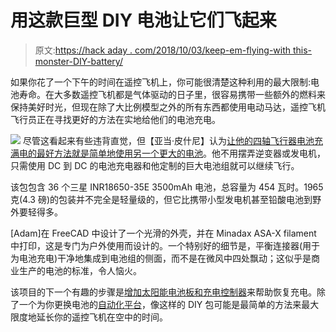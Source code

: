 # 用这款巨型 DIY 电池让它们飞起来

> 原文:[https://hack aday . com/2018/10/03/keep-em-flying-with this-monster-DIY-battery/](https://hackaday.com/2018/10/03/keep-em-flying-with-this-monster-diy-battery/)

如果你花了一个下午的时间在遥控飞机上，你可能很清楚这种利用的最大限制:电池寿命。在大多数遥控飞机都是气体驱动的日子里，很容易携带一些额外的燃料来保持美好时光，但现在除了大比例模型之外的所有东西都使用电动马达，遥控飞机飞行员正在寻找更好的方法在实地给他们的电池充电。

[![](../Images/575cc35352230b90bb767897cc4f1f07.png)](https://hackaday.com/wp-content/uploads/2018/10/bigbatt_detail.jpg) 尽管这看起来有些违背直觉，但【亚当·皮什尼】认为[让他的四轴飞行器电池充满电的最好方法就是简单地使用另一个更大的电池](https://www.thingiverse.com/thing:3036082)。他不用摆弄逆变器或发电机，只需使用 DC 到 DC 的电池充电器和他定制的巨大电池组就可以继续飞行。

该包包含 36 个三星 INR18650-35E 3500mAh 电池，总容量为 454 瓦时。1965 克(4.3 磅)的包装并不完全是轻量级的，但它比携带小型发电机甚至铅酸电池到野外要轻得多。

[Adam]在 FreeCAD 中设计了一个光滑的外壳，并在 Minadax ASA-X filament 中打印，这是专门为户外使用而设计的。一个特别好的细节是，平衡连接器(用于为电池充电)干净地集成到电池组的侧面，而不是在微风中四处飘动；这似乎是商业生产的电池的标准，令人恼火。

该项目的下一个有趣的步骤是[增加太阳能电池板和充电控制器](https://hackaday.com/2018/07/31/high-efficiency-open-sourced-mppt-solar-charger/)来帮助恢复充电。除了一个为你更换电池的[自动化平台](https://hackaday.com/2018/04/10/recharging-drones-on-the-go-with-a-supercharger/)，像这样的 DIY 包可能是最简单的方法来最大限度地延长你的遥控飞机在空中的时间。